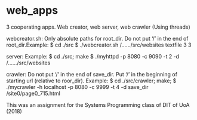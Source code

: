 # web_apps
3 cooperating apps. Web creator, web server, web crawler (Using threads)

webcreator.sh: Only absolute paths for root_dir. Do not put ‘/’ in the end of root_dir.Example:
$ cd ./src
$ ./webcreator.sh /……/src/websites textfile 3 3

server: Example:
$ cd ./src; make
$ ./myhttpd -p 8080 -c 9090 -t 2 -d /……/src/websites

crawler: Do not put ‘/’ in the end of save_dir. Put ‘/’ in the beginning of starting url (relative to roor_dir). Example:
$ cd ./src/crawler; make;
$ ./mycrawler -h localhost -p 8080 -c 9999 -t 4 -d save_dir /site0/page0_715.html


This was an assignment for the Systems Programming class of DIT of UoA (2018)
